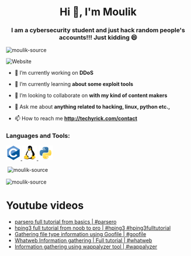 <h1 align="center">Hi 👋, I'm Moulik</h1>
<h3 align="center">I am a cybersecurity student and just hack random people's accounts!!! Just kidding 😄</h3>

<p align="left"> <img src="https://komarev.com/ghpvc/?username=moulik-source&label=Profile%20views&color=0e75b6&style=flat" alt="moulik-source" /> </p> <img alt="Website" src="https://img.shields.io/website?url=http%3A%2F%2Ftechyrick.com">

- 🔭 I’m currently working on **DDoS**

- 🌱 I’m currently learning **about some exploit tools**

- 👯 I’m looking to collaborate on **with my kind of content makers**

- 💬 Ask me about **anything related to hacking, linux, python etc.,**

- 📫 How to reach me **http://techyrick.com/contact**


<h3 align="left">Languages and Tools:</h3>
<p align="left"> <a href="https://www.cprogramming.com/" target="_blank"> <img src="https://raw.githubusercontent.com/devicons/devicon/master/icons/c/c-original.svg" alt="c" width="40" height="40"/> </a> <a href="https://www.linux.org/" target="_blank"> <img src="https://raw.githubusercontent.com/devicons/devicon/master/icons/linux/linux-original.svg" alt="linux" width="40" height="40"/> </a> <a href="https://www.python.org" target="_blank"> <img src="https://raw.githubusercontent.com/devicons/devicon/master/icons/python/python-original.svg" alt="python" width="40" height="40"/> </a> </p>

<p>&nbsp;<img align="center" src="https://github-readme-stats.vercel.app/api?username=moulik-source&show_icons=true&locale=en" alt="moulik-source" /></p>

<p><img align="center" src="https://github-readme-streak-stats.herokuapp.com/?user=moulik-source&" alt="moulik-source" /></p>

# Youtube videos
<!-- BLOG-POST-LIST:START -->
- [parsero full tutorial from basics | #parsero](https://www.youtube.com/watch?v=ZQcdi6MS0I0)
- [hping3 full tutorial from noob to pro | #hping3 #hping3fulltutorial](https://www.youtube.com/watch?v=Mqhv6uhC794)
- [Gathering file type information using Goofile | #goofile](https://www.youtube.com/watch?v=t_Nn3oh3NaM)
- [Whatweb Information gathering | Full tutorial | #whatweb](https://www.youtube.com/watch?v=0Y6nSCj394Q)
- [Information gathering using wappalyzer tool | #wappalyzer](https://www.youtube.com/watch?v=SL1tQ9yZsmw)
<!-- BLOG-POST-LIST:END -->

